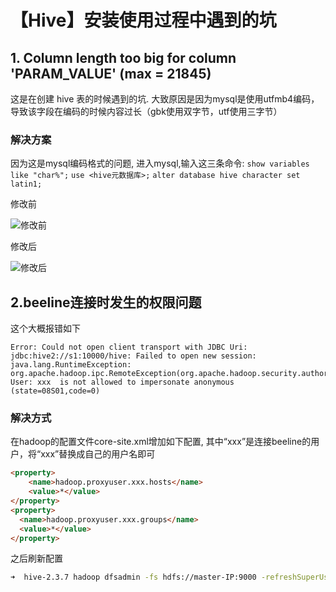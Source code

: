 # 【Hive】安装使用过程中遇到的坑

## 1. Column length too big for column 'PARAM_VALUE' (max = 21845)

这是在创建 hive 表的时候遇到的坑. 大致原因是因为mysql是使用utfmb4编码，导致该字段在编码的时候内容过长（gbk使用双字节，utf使用三字节）

### 解决方案

因为这是mysql编码格式的问题,
进入mysql,输入这三条命令:
`show variables like "char%";`
`use <hive元数据库>;`
`alter database hive character set latin1;`

修改前

![修改前](/Users/sherlock/Desktop/notes/allPics/Hive/修改前.png)

修改后

![修改后](/Users/sherlock/Desktop/notes/allPics/Hive/修改后.png)



## 2.beeline连接时发生的权限问题

这个大概报错如下

```
Error: Could not open client transport with JDBC Uri: jdbc:hive2://s1:10000/hive: Failed to open new session: java.lang.RuntimeException: org.apache.hadoop.ipc.RemoteException(org.apache.hadoop.security.authorize.AuthorizationException): User: xxx  is not allowed to impersonate anonymous (state=08S01,code=0)
```

### 解决方式

在hadoop的配置文件core-site.xml增加如下配置, 其中“xxx”是连接beeline的用户，将“xxx”替换成自己的用户名即可

```html
<property>
	<name>hadoop.proxyuser.xxx.hosts</name>
	<value>*</value>
</property>
<property>
  <name>hadoop.proxyuser.xxx.groups</name>
  <value>*</value>
</property>
```

之后刷新配置

```sh
➜  hive-2.3.7 hadoop dfsadmin -fs hdfs://master-IP:9000 -refreshSuperUserGroupsConfiguration
```

